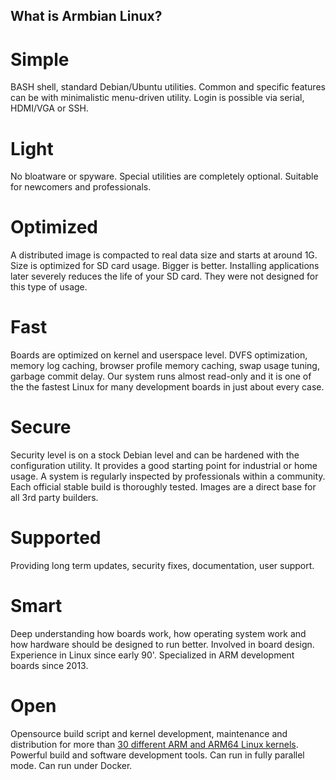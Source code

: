 ## What is Armbian Linux? ##


# Simple

BASH shell, standard Debian/Ubuntu utilities. Common and specific features can be with minimalistic menu-driven utility. Login is possible via serial, HDMI/VGA or SSH. 

# Light

No bloatware or spyware. Special utilities are completely optional. Suitable for newcomers and professionals. 

# Optimized

A distributed image is compacted to real data size and starts at around 1G. Size is optimized for SD card usage. Bigger is better. Installing applications later severely reduces the life of your SD card. They were not designed for this type of usage.

# Fast

Boards are optimized on kernel and userspace level. DVFS optimization, memory log caching, browser profile memory caching, swap usage tuning, garbage commit delay. Our system runs almost read-only and it is one of the the fastest Linux for many development boards in just about every case.

# Secure

Security level is on a stock Debian level and can be hardened with the configuration utility. It provides a good starting point for industrial or home usage. A system is regularly inspected by professionals within a community. Each official stable build is thoroughly tested. Images are a direct base for all 3rd party builders.

# Supported

Providing long term updates, security fixes, documentation, user support.

# Smart

Deep understanding how boards work, how operating system work and how hardware should be designed to run better. Involved in board design. Experience in Linux since early 90'. Specialized in ARM development boards since 2013. 

# Open

Opensource build script and kernel development, maintenance and distribution for more than [30 different ARM and ARM64 Linux kernels](https://www.armbian.com/kernel). Powerful build and software development tools. Can run in fully parallel mode. Can run under Docker.
